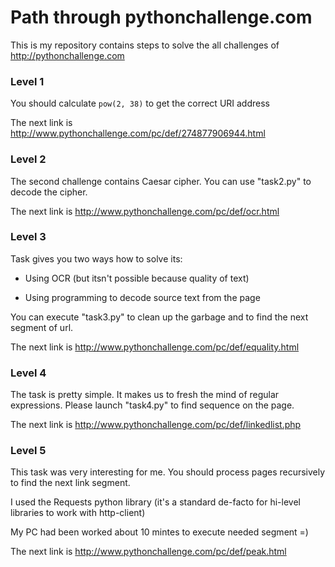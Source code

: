 # Path through pythonchallenge.com

This is my repository contains steps to solve the all challenges of http://pythonchallenge.com

### Level 1

You should calculate `pow(2, 38)` to get the correct URI address

The next link is http://www.pythonchallenge.com/pc/def/274877906944.html

### Level 2

The second challenge contains Caesar cipher. You can use "task2.py" to decode the cipher.

The next link is http://www.pythonchallenge.com/pc/def/ocr.html

### Level 3

Task gives you two ways how to solve its:

* Using OCR (but itsn't possible because quality of text)

* Using programming to decode source text from the page

You can execute "task3.py" to clean up the garbage and to find the next segment of url.

The next link is http://www.pythonchallenge.com/pc/def/equality.html


### Level 4

The task is pretty simple. It makes us to fresh the mind of regular expressions. Please launch "task4.py" to find sequence on the page.

The next link is http://www.pythonchallenge.com/pc/def/linkedlist.php


### Level 5

This task was very interesting for me. You should process pages recursively to find the next link segment.

I used the Requests python library (it's a standard de-facto for hi-level libraries to work with http-client)

My PC had been worked about 10 mintes to execute needed segment =)

The next link is http://www.pythonchallenge.com/pc/def/peak.html
